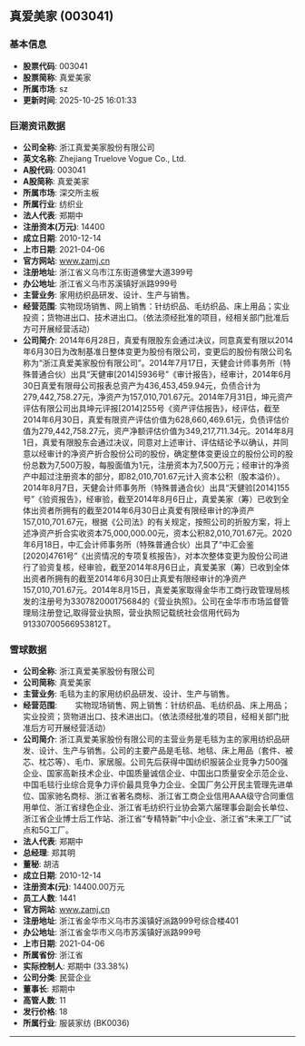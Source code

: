 ## 真爱美家 (003041)

### 基本信息

- **股票代码**: 003041
- **股票简称**: 真爱美家
- **所属市场**: sz
- **更新时间**: 2025-10-25 16:01:33

### 巨潮资讯数据

- **公司全称**: 浙江真爱美家股份有限公司
- **英文名称**: Zhejiang Truelove Vogue Co., Ltd.
- **A股代码**: 003041
- **A股简称**: 真爱美家
- **所属市场**: 深交所主板
- **所属行业**: 纺织业
- **法人代表**: 郑期中
- **注册资本(万元)**: 14400
- **成立日期**: 2010-12-14
- **上市日期**: 2021-04-06
- **官方网站**: www.zamj.cn
- **注册地址**: 浙江省义乌市江东街道佛堂大道399号
- **办公地址**: 浙江省义乌市苏溪镇好派路999号
- **主营业务**: 家用纺织品研发、设计、生产与销售。
- **经营范围**: 实物现场销售、网上销售：针纺织品、毛纺织品、床上用品；实业投资；货物进出口、技术进出口。（依法须经批准的项目，经相关部门批准后方可开展经营活动）
- **公司简介**: 2014年6月28日，真爱有限股东会通过决议，同意真爱有限以2014年6月30日为改制基准日整体变更为股份有限公司，变更后的股份有限公司名称为“浙江真爱美家股份有限公司”。2014年7月17日，天健会计师事务所（特殊普通合伙）出具“天健审[2014]5936号”《审计报告》，经审计，2014年6月30日真爱有限母公司报表总资产为436,453,459.94元，负债合计为279,442,758.27元，净资产为157,010,701.67元。2014年7月31日，坤元资产评估有限公司出具坤元评报[2014]255号《资产评估报告》，经评估，截至2014年6月30日，真爱有限资产评估价值为628,660,469.61元，负债评估价值为279,442,758.27元，资产净额评估价值为349,217,711.34元。2014年8月1日，真爱有限股东会通过决议，同意对上述审计、评估结论予以确认，并同意以经审计的净资产折合股份公司的股份，确定整体变更设立的股份公司的股份总数为7,500万股，每股面值为1元，注册资本为7,500万元；经审计的净资产中超过注册资本的部分，即82,010,701.67元计入资本公积（股本溢价）。2014年8月7日，天健会计师事务所（特殊普通合伙）出具“天健验[2014]155号”《验资报告》，经审验，截至2014年8月6日止，真爱美家（筹）已收到全体出资者所拥有的截至2014年6月30日止真爱有限经审计的净资产157,010,701.67元，根据《公司法》的有关规定，按照公司的折股方案，将上述净资产折合实收资本75,000,000.00元，资本公积82,010,701.67元。2020年6月18日，中汇会计师事务所（特殊普通合伙）出具了“中汇会鉴[2020]4761号”《出资情况的专项复核报告》，对本次整体变更为股份公司进行了验资复核，经审验，截至2014年8月6日止，真爱美家（筹）已收到全体出资者所拥有的截至2014年6月30日止真爱有限经审计的净资产157,010,701.67元。2014年8月15日，真爱美家取得金华市工商行政管理局核发的注册号为330782000175684的《营业执照》。公司在金华市市场监督管理局注册登记,取得营业执照，营业执照记载统社会信用代码为91330700566953812T。

### 雪球数据

- **公司全称**: 浙江真爱美家股份有限公司
- **公司简称**: 真爱美家
- **主营业务**: 毛毯为主的家用纺织品研发、设计、生产与销售。
- **经营范围**: 　　实物现场销售、网上销售：针纺织品、毛纺织品、床上用品；实业投资；货物进出口、技术进出口。（依法须经批准的项目，经相关部门批准后方可开展经营活动）
- **公司简介**: 浙江真爱美家股份有限公司的主营业务是毛毯为主的家用纺织品研发、设计、生产与销售。公司的主要产品是毛毯、地毯、床上用品（套件、被芯、枕芯等）、毛巾、家居服。公司先后获得中国纺织服装企业竞争力500强企业、国家高新技术企业、中国质量诚信企业、中国出口质量安全示范企业、中国毛毯行业综合竞争力评价最具竞争力企业、全国厂务公开民主管理先进单位、国家驰名商标、浙江省著名商标、浙江省工商企业信用AAA级守合同重信用单位、浙江省绿色企业、浙江省毛纺织行业协会第六届理事会副会长单位、浙江省企业博士后工作站、浙江省“专精特新”中小企业、浙江省“未来工厂”试点和5G工厂。
- **法人代表**: 郑期中
- **总经理**: 郑其明
- **董秘**: 胡洁
- **成立日期**: 2010-12-14
- **注册资本(元)**: 14400.00万元
- **员工人数**: 1441
- **官方网站**: www.zamj.cn
- **注册地址**: 浙江省金华市义乌市苏溪镇好派路999号综合楼401
- **办公地址**: 浙江省金华市义乌市苏溪镇好派路999号
- **上市日期**: 2021-04-06
- **所属省份**: 浙江省
- **实际控制人**: 郑期中 (33.38%)
- **公司分类**: 民营企业
- **董事长**: 郑期中
- **高管人数**: 11
- **发行价格**: 18
- **所属行业**: 服装家纺 (BK0036)

---